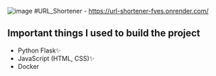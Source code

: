 ![image](https://github.com/TatoSoselia/URL_Shortener/assets/99100169/a686466a-f17e-4f23-8c82-a7f126dfc177)
#URL_Shortener - https://url-shortener-fves.onrender.com/
## Important things I used to build the project
- Python Flask✨
- JavaScript (HTML, CSS)✨
- Docker
